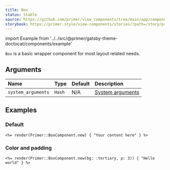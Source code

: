 ```yaml
---
title: Box
status: Stable
source: https://github.com/primer/view_components/tree/main/app/components/primer/box_component.rb
storybook: https://primer.style/view-components/stories/?path=/story/primer-box-component
---
```


import Example from '../../src/@primer/gatsby-theme-doctocat/components/example'

<!-- Warning: AUTO-GENERATED file, do not edit. Add code comments to your Ruby instead <3 -->

`Box` is a basic wrapper component for most layout related needs.

## Arguments

| Name | Type | Default | Description |
| :- | :- | :- | :- |
| `system_arguments` | `Hash` | N/A | [System arguments](/system-arguments) |

## Examples

### Default

<Example src="<div data-view-component='true'>Your content here</div>" />

```erb
<%= render(Primer::BoxComponent.new) { "Your content here" } %>
```

### Color and padding

<Example src="<div data-view-component='true' class='color-bg-tertiary p-3'>Hello world</div>" />

```erb
<%= render(Primer::BoxComponent.new(bg: :tertiary, p: 3)) { "Hello world" } %>
```
